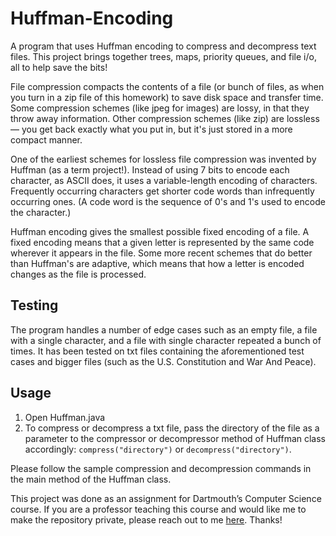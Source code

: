 # Huffman-Encoding

A program that uses Huffman encoding to compress and decompress text files. This project brings together trees, maps, priority queues, and file i/o, all to help save the bits!

File compression compacts the contents of a file (or bunch of files, as when you turn in a zip file of this homework) to save disk space and transfer time. Some compression schemes (like jpeg for images) are lossy, in that they throw away information. Other compression schemes (like zip) are lossless — you get back exactly what you put in, but it's just stored in a more compact manner.

One of the earliest schemes for lossless file compression was invented by Huffman (as a term project!). Instead of using 7 bits to encode each character, as ASCII does, it uses a variable-length encoding of characters. Frequently occurring characters get shorter code words than infrequently occurring ones. (A code word is the sequence of 0's and 1's used to encode the character.)

Huffman encoding gives the smallest possible fixed encoding of a file. A fixed encoding means that a given letter is represented by the same code wherever it appears in the file. Some more recent schemes that do better than Huffman's are adaptive, which means that how a letter is encoded changes as the file is processed.

## Testing

The program handles a number of edge cases such as an empty file, a file with a single character, and a file with single character repeated a bunch of times. It has been tested on txt files containing the aforementioned test cases and bigger files (such as the U.S. Constitution and War And Peace).

## Usage
1. Open Huffman.java
2. To compress or decompress a txt file, pass the directory of the file as a parameter to the compressor or decompressor method of Huffman class accordingly:
`compress("directory")` or `decompress("directory")`.

Please follow the sample compression and decompression commands in the main method of the Huffman class. 

This project was done as an assignment for Dartmouth’s Computer Science course. If you are a professor teaching this course and would like me to make the repository private, please reach out to me [here](mailto:aimen.a.abdulaziz.25@dartmouth.edu). Thanks!
